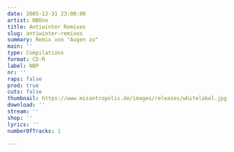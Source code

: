 ```yaml
---
date: 2005-12-31 23:00:00
artist: NBOne
title: Antiwinter Remixes
slug: antiwinter-remixes
summary: Remix von "Augen zu"
main: ''
type: Compilations
format: CD-R
label: NBP
nr: ''
raps: false
prod: true
cuts: false
thumbnail: https://www.misantropolis.de/images/releases/whitelabel.jpg
download: ''
stream: ''
shop: ''
lyrics: ''
numberOfTracks: 1

---
```




